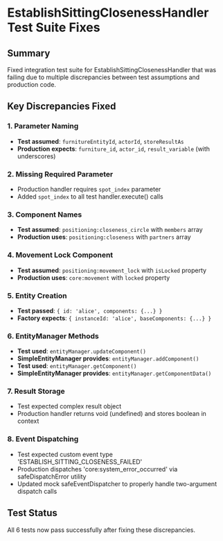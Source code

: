 # EstablishSittingClosenessHandler Test Suite Fixes

## Summary
Fixed integration test suite for EstablishSittingClosenessHandler that was failing due to multiple discrepancies between test assumptions and production code.

## Key Discrepancies Fixed

### 1. Parameter Naming
- **Test assumed**: `furnitureEntityId`, `actorId`, `storeResultAs`
- **Production expects**: `furniture_id`, `actor_id`, `result_variable` (with underscores)

### 2. Missing Required Parameter
- Production handler requires `spot_index` parameter
- Added `spot_index` to all test handler.execute() calls

### 3. Component Names
- **Test assumed**: `positioning:closeness_circle` with `members` array
- **Production uses**: `positioning:closeness` with `partners` array

### 4. Movement Lock Component
- **Test assumed**: `positioning:movement_lock` with `isLocked` property
- **Production uses**: `core:movement` with `locked` property

### 5. Entity Creation
- **Test passed**: `{ id: 'alice', components: {...} }`
- **Factory expects**: `{ instanceId: 'alice', baseComponents: {...} }`

### 6. EntityManager Methods
- **Test used**: `entityManager.updateComponent()`
- **SimpleEntityManager provides**: `entityManager.addComponent()`
- **Test used**: `entityManager.getComponent()`
- **SimpleEntityManager provides**: `entityManager.getComponentData()`

### 7. Result Storage
- Test expected complex result object
- Production handler returns void (undefined) and stores boolean in context

### 8. Event Dispatching
- Test expected custom event type 'ESTABLISH_SITTING_CLOSENESS_FAILED'
- Production dispatches 'core:system_error_occurred' via safeDispatchError utility
- Updated mock safeEventDispatcher to properly handle two-argument dispatch calls

## Test Status
All 6 tests now pass successfully after fixing these discrepancies.